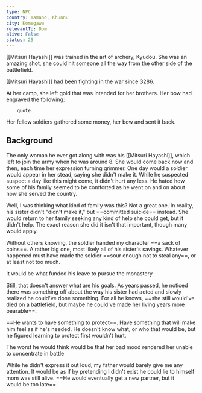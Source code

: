 ```yaml
---
type: NPC
country: Yamano, Khunnu
city: Komegawa
relevantTo: Dom
alive: False
status: 25
---
```



[[Mitsuri Hayashi]] was trained in the art of archery, Kyudou. She was an amazing shot, she could hit someone all the way from the other side of the battlefield. 




[[Mitsuri Hayashi]] had been fighting in the war since 3286. 

At her camp, she left gold that was intended for her brothers. Her bow had engraved the following:

		quote

Her fellow soldiers gathered some money, her bow and sent it back.















## Background

The only woman he ever got along with was his [[Mitsuri Hayashi]], which left to join the army when he was around 8. She would come back now and then, each time her expression turning grimmer. One day would a soldier would appear in her stead, saying she didn't make it. While he suspected suspect a day like this might come, it didn't hurt any less. He hated how some of his family seemed to be comforted as he went on and on about how she served the country.

Well, I was thinking what kind of family was this? Not a great one. In reality, his sister didn't "didn't make it," but ==committed suicide== instead. She would return to her family seeking any kind of help she could get, but it didn't help. The exact reason she did it isn't that important, though many would apply.

Without others knowing, the soldier handed my character ==a sack of coins==. A rather big one, most likely all of his sister's savings. Whatever happened must have made the soldier ==sour enough not to steal any==, or at least not too much.

It would be what funded his leave to pursue the monastery

Still, that doesn't answer what are his goals. As years passed, he noticed there was something off about the way his sister had acted and slowly realized he could've done something. For all he knows, ==she still would've died on a battlefield, but maybe he could've made her living years more bearable==.

==He wants to have something to protect==. Have something that will make him feel as if he's needed. He doesn't know what, or who that would be, but he figured learning to protect first wouldn't hurt.

The worst he would think would be that her bad mood rendered her unable to concentrate in battle

While he didn't express it out loud, my father would barely give me any attention. It would be as if by pretending I didn't exist he could lie to himself mom was still alive. ==He would eventually get a new partner, but it would be too late==.